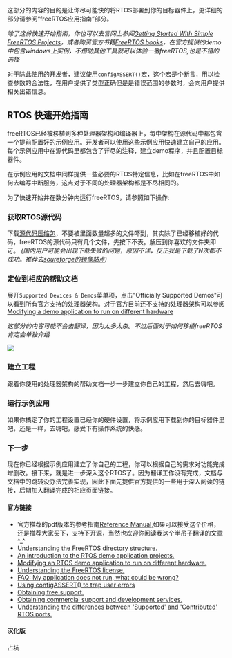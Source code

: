 这部分的内容的目的是让你尽可能快的将RTOS部署到你的目标器件上，更详细的部分请参阅“freeRTOS应用指南”部分。

*除了这份快速开始指南，你也可以去官网上参阅[Getting Started With Simple FreeRTOS Projects](http://www.freertos.org/simple-freertos-demos.html)，或者购买官方书籍[FreeRTOS books](http://www.freertos.org/Documentation)，在官方提供的demo中包含windows上实例，不借助其他工具就可以体验一番freeRTOS,也是不错的选择*

对于除此使用的开发者，建议使用`configASSERT()`宏，这个宏是个断言，用以检查参数的合法性，在用户提供了类型正确但是是错误范围的参数时，会向用户提供相关出错信息。

## RTOS 快速开始指南

freeRTOS已经被移植到多种处理器架构和编译器上，每中架构在源代码中都包含一个提前配置好的示例应用。开发者可以使用这些示例应用快速建立自己的应用。每个示例应用中在源代码里都包含了详尽的注释，建立demo程序，并且配置目标器件。

在示例应用的文档中同样提供一些必要的RTOS特定信息，比如在freeRTOS中如何去编写中断服务，这点对于不同的处理器架构都是不尽相同的。

为了快速开始并在数分钟内运行freeRTOS，请参照如下操作:

### 获取RTOS源代码

下载[源代码压缩包](http://www.freertos.org/a00104.html)，不要被里面数量超多的文件吓到，其实除了已经移植好的代码，freeRTOS的源代码只有几个文件，先按下不表。解压到你喜欢的文件夹即可。
*(国内用户可能会出现下载失败的问题，原因不详，反正我是下载了N次都不成功。推荐去[soureforge的镜像站点](http://sourceforge.mirrorservice.org/f/fr/freertos/FreeRTOS/))*

### 定位到相应的帮助文档
展开`Supported Devices & Demos`菜单项，点击"Officially Supported Demos"可以看到所有官方支持的处理器架构。对于官方目前还不支持的处理器架构可以参阅[ Modifying a demo application to run on different hardware](http://www.freertos.org/porting-a-freertos-demo-to-different-hardware.html)

*这部分的内容可能不会去翻译，因为太多太杂。不过后面对于如何移植freeRTOS肯定会单独介绍*

![](http://www.freertos.org/locating-freertos-documentation.gif)

### 建立工程
跟着你使用的处理器架构的帮助文档一步一步建立你自己的工程，然后去嗨吧。

### 运行示例应用
如果你搞定了你的工程设置已经你的硬件设置，将示例应用下载到你的目标器件里吧，还是一样，去嗨吧，感受下有操作系统的快感。

### 下一步
现在你已经根据示例应用建立了你自己的工程，你可以根据自己的需求对功能完成增删改。接下来，就是进一步深入这个RTOS了。因为翻译工作没有完成，文档与文档中的跳转没办法完善实现，因此下面先提供官方提供的一些用于深入阅读的链接，后期加入翻译完成的相应页面链接。

#### 官方链接

- 官方推荐的pdf版本的参考指南[Reference Manual](http://shop.freertos.org/FreeRTOS_tutorial_books_and_reference_manuals_s/1825.htm),如果可以接受这个价格，还是推荐大家买下，支持下开源，当然也欢迎你阅读我这个半吊子翻译的文章^_^
- [Understanding the FreeRTOS directory structure.](http://www.freertos.org/a00017.html)
- [An introduction to the RTOS demo application projects.](http://www.freertos.org/a00102.html)
- [Modifying an RTOS demo application to run on different hardware.](http://www.freertos.org/porting-a-freertos-demo-to-different-hardware.html)
- [Understanding the FreeRTOS license.](http://www.freertos.org/a00114.html)
- [FAQ: My application does not run, what could be wrong?](http://www.freertos.org/FAQHelp.html)
- [Using configASSERT() to trap user errors](http://www.freertos.org/a00110.html#configASSERT)
- [Obtaining free support.](http://www.freertos.org/FreeRTOS_Support_Forum_Archive/freertos_support_forum_archive_index.html)
- [Obtaining commercial support and development services.](http://www.openrtos.com/)
- [Understanding the differences between 'Supported' and 'Contributed' RTOS ports.](http://www.freertos.org/differences-between-officially-supported-and-contributed-FreeRTOS-code.html)

#### 汉化版
占坑